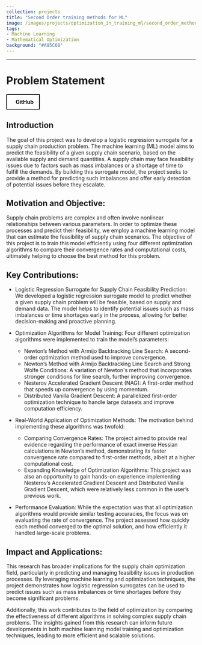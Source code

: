 ```yaml
---
collection: projects
title: "Second Order training methods for ML"
image: /images/projects/optimization_in_training_ml/second_order_methods.png
tags: 
- Machine Learning
- Mathematical Optimization
background: "#A95C68" 
---
```

<style>
    .image-container {
      text-align: center;
    }
    .responsive-image {
      width: 500px; /* Set the desired width */
      height: auto; /* Maintain aspect ratio */
    }
    .button-container {
    width: 100%;
    display: flex;
    justify-content: left;
    }

    .button-group {
        display: flex;
        gap: 15px; /* Space between buttons */
        align-items: center;
    }

    .icon-button {
        display: flex;
        align-items: center;
        justify-content: center;
        padding: 10px 15px;
        border: 2px solid black;
        background-color: white;
        color: black;
        font-weight: bold;
        cursor: pointer;
        transition: all 0.3s ease;
        text-decoration: none !important;
    }

    .icon-button i {
        margin-right: 8px;
        font-size: 20px;
    }

    .icon-button:hover {
        background-color: black;
        color: white;
    }
</style>

<!-- <div class="button-container">
    <div class="button-group">
        <a href="https://github.com/FarStryke21/MAPF" class="icon-button github-button">
            <i class="fab fa-github"></i>
            <span>GitHub</span>
        </a>
        <a href="/files/16745_tyagi_gite_kokil_chulawala.pdf" class="icon-button github-button">
            <i class="fas fa-file-alt"></i>
            <span>Article</span>
        </a>
    </div>
</div> -->

---------------------
# Problem Statement

<div class="button-container">
    <a href="https://github.com/JavalVyas2000/project_10625" class="icon-button arxiv-button">
        <i class="fab fa-github"></i>
        <span>GitHub</span>
    </a>
</div>

## Introduction
The goal of this project was to develop a logistic regression surrogate for a supply chain production problem. The machine learning (ML) model aims to predict the feasibility of a given supply chain scenario, based on the available supply and demand quantities. A supply chain may face feasibility issues due to factors such as mass imbalances or a shortage of time to fulfill the demands. By building this surrogate model, the project seeks to provide a method for predicting such imbalances and offer early detection of potential issues before they escalate.

## Motivation and Objective:

Supply chain problems are complex and often involve nonlinear relationships between various parameters. In order to optimize these processes and predict their feasibility, we employ a machine learning model that can estimate the feasibility of supply chain scenarios. The objective of this project is to train this model efficiently using four different optimization algorithms to compare their convergence rates and computational costs, ultimately helping to choose the best method for this problem.

## Key Contributions:

- Logistic Regression Surrogate for Supply Chain Feasibility Prediction:
We developed a logistic regression surrogate model to predict whether a given supply chain problem will be feasible, based on supply and demand data. The model helps to identify potential issues such as mass imbalances or time shortages early in the process, allowing for better decision-making and proactive planning.

- Optimization Algorithms for Model Training:
Four different optimization algorithms were implemented to train the model’s parameters:

  - Newton’s Method with Armijo Backtracking Line Search: A second-order optimization method used to improve convergence.
  - Newton’s Method with Armijo Backtracking Line Search and Strong Wolfe Conditions: A variation of Newton's method that incorporates stronger conditions for line search, further improving convergence.
  - Nesterov Accelerated Gradient Descent (NAG): A first-order method that speeds up convergence by using momentum.
  - Distributed Vanilla Gradient Descent: A parallelized first-order optimization technique to handle large datasets and improve computation efficiency.

- Real-World Application of Optimization Methods:
The motivation behind implementing these algorithms was twofold:

  - Comparing Convergence Rates: The project aimed to provide real evidence regarding the performance of exact inverse Hessian calculations in Newton’s method, demonstrating its faster convergence rate compared to first-order methods, albeit at a higher computational cost.
  - Expanding Knowledge of Optimization Algorithms: This project was also an opportunity to gain hands-on experience implementing Nesterov’s Accelerated Gradient Descent and Distributed Vanilla Gradient Descent, which were relatively less common in the user’s previous work.

- Performance Evaluation:
While the expectation was that all optimization algorithms would provide similar testing accuracies, the focus was on evaluating the rate of convergence. The project assessed how quickly each method converged to the optimal solution, and how efficiently it handled large-scale problems.

## Impact and Applications:

This research has broader implications for the supply chain optimization field, particularly in predicting and managing feasibility issues in production processes. By leveraging machine learning and optimization techniques, the project demonstrates how logistic regression surrogates can be used to predict issues such as mass imbalances or time shortages before they become significant problems.

Additionally, this work contributes to the field of optimization by comparing the effectiveness of different algorithms in solving complex supply chain problems. The insights gained from this research can inform future developments in both machine learning model training and optimization techniques, leading to more efficient and scalable solutions.


